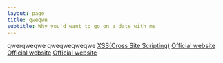 ```yaml
---
layout: page
title: qweqwe
subtitle: Why you'd want to go on a date with me
---
```


qwerqweqwe
qweqweqweqwe
 [XSS(Cross Site Scripting)](http://beautifuljekyll.com/examples)
 [Official website](http://beautifuljekyll.com/examples)
 [Official website](http://beautifuljekyll.com/examples)
 [Official website](http://beautifuljekyll.com/examples)
